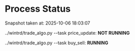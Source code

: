 # Process Status

Snapshot taken at: 2025-10-06 18:03:07

../wintrd/trade_algo.py --task price_update: **NOT RUNNING**

../wintrd/trade_algo.py --task buy_sell: **RUNNING**

